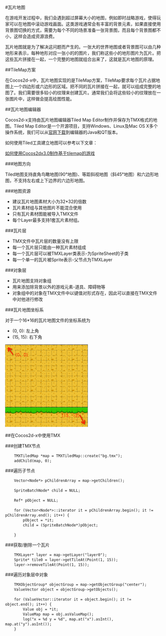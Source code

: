 #瓦片地图

在游戏开发过程中，我们会遇到超过屏幕大小的地图，例如即时战略游戏，使得玩家可以在地图中滚动游戏画面。这类游戏通常会有丰富的背景元素，如果直接使用背景图切换的方式，需要为每个不同的场景准备一张背景图，而且每个背景图都不小，这样会造成资源浪费。

瓦片地图就是为了解决这问题而产生的。一张大的世界地图或者背景图可以由几种地形来表示，每种地形对应一张小的的图片，我们称这些小的地形图片为瓦片。把这些瓦片拼接在一起，一个完整的地图就组合出来了，这就是瓦片地图的原理。

##TileMap方案

在Cocos2d-x中，瓦片地图实现的是TileMap方案，TileMap要求每个瓦片占据地图上一个四边形或六边形的区域。把不同的瓦片拼接在一起，就可以组成完整的地图了。我们需要很多较小的纹理来创建瓦片。通常我们会将这些较小的纹理放在一张图片中，这样做会提高绘图性能。

##瓦片地图编辑器

Cocos2d-x支持由瓦片地图编辑器Tiled Map Editor制作并保存为TMX格式的地图。Tiled Map Editor是一个开源项目，支持Windows、Linux及Mac OS X多个操作系统，我们可以从[官网下载](http://www.mapeditor.org/)到编辑器的Java和QT版本。

如何使用Tiled工具建立地图可以参考以下文章：

[如何使用Cocos2dx3.0制作基于tilemap的游戏](http://cn.cocos2d-x.org/tutorial/show?id=1205)

###地图方向

Tiled地图支持直角鸟瞰地图(90°地图)、等距斜视地图（斜45°地图）和六边形地图，不支持左右或上下边界的六边形地图。

###地图资源

- 建议瓦片地图素材大小为32*32的倍数
- 瓦片素材组与其他图片不能混合使用
- 只有瓦片素材图能被导入TMX文件
- 每个Layer最多支持1套瓦片素材组。

###瓦片层

- TMX文件中瓦片层的数量没有上限
- 每一个瓦片层只能由一种瓦片素材组成
- 每一个瓦片层可以被TMXLayer类表示-为SpriteSheet的子类
- 每一个单一的瓦片被Sprite表示-父节点为TMXLayer

###对象层

- 瓦片地图支持对象组
- 用来添加除背景以外的游戏元素-道具、障碍物等
- 对象组中的对象在TMX文件中以键值对形式存在，因此可以直接在TMX文件中对他进行修改

###瓦片地图坐标系

对于一个16*16的瓦片地图文件的坐标系统为

- (0, 0): 左上角
- (15, 15): 右下角

![tiledmap](res/tiledmap.png)


##在Cocos2d-x中使用TMX

###创建TMX节点

```
	TMXTiledMap *map = TMXTiledMap::create("bg.tmx");
    addChild(map, 0);
```

###遍历子节点
```
    Vector<Node*> pChildrenArray = map->getChildren();
    
    SpriteBatchNode* child = NULL;
    
    Ref* pObject = NULL;
    
    for (Vector<Node*>::iterator it = pChildrenArray.begin(); it != pChildrenArray.end(); it++) {
        pObject = *it;
        child = (SpriteBatchNode*)pObject;
        
    }
```

###获取/删除一个瓦片

```
	TMXLayer* layer = map->getLayer("layer0");
    Sprite* tile0 = layer->getTileAt(Point(1, 15));
    layer->removeTileAt(Point(1, 15));
```

###遍历对象层中对象

```
	TMXObjectGroup* objectGroup = map->getObjectGroup("center");
    ValueVector object = objectGroup->getObjects();
    
    for (ValueVector::iterator it = object.begin(); it != object.end(); it++) {
        Value obj = *it;
        ValueMap map = obj.asValueMap();
        log("x = %d y = %d", map.at("x").asInt(), map.at("y").asInt());
    }
```
